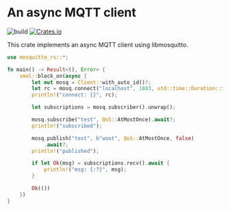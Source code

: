 # An async MQTT client

![build](https://github.com/wez/mosquitto-rs/workflows/Rust/badge.svg)
[![Crates.io](https://img.shields.io/crates/v/mosquitto-rs)](https://docs.rs/mosquitto-rs)

This crate implements an async MQTT client using libmosquitto.

```rust
use mosquitto_rs::*;

fn main() -> Result<(), Error> {
    smol::block_on(async {
        let mut mosq = Client::with_auto_id()?;
        let rc = mosq.connect("localhost", 1883, std::time::Duration::from_secs(5), None).await?;
        println!("connect: {}", rc);

        let subscriptions = mosq.subscriber().unwrap();

        mosq.subscribe("test", QoS::AtMostOnce).await?;
        println!("subscribed");

        mosq.publish("test", b"woot", QoS::AtMostOnce, false)
            .await?;
        println!("published");

        if let Ok(msg) = subscriptions.recv().await {
            println!("msg: {:?}", msg);
        }

        Ok(())
    })
}
```
